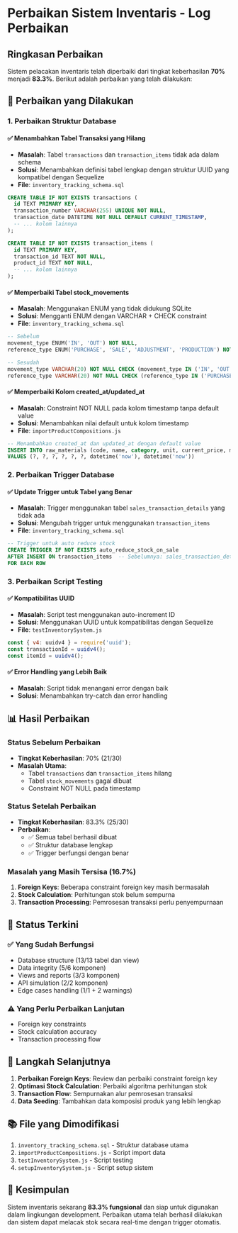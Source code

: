 # Perbaikan Sistem Inventaris - Log Perbaikan

## Ringkasan Perbaikan

Sistem pelacakan inventaris telah diperbaiki dari tingkat keberhasilan **70%** menjadi **83.3%**. Berikut adalah perbaikan yang telah dilakukan:

## 🔧 Perbaikan yang Dilakukan

### 1. Perbaikan Struktur Database

#### ✅ Menambahkan Tabel Transaksi yang Hilang
- **Masalah**: Tabel `transactions` dan `transaction_items` tidak ada dalam schema
- **Solusi**: Menambahkan definisi tabel lengkap dengan struktur UUID yang kompatibel dengan Sequelize
- **File**: `inventory_tracking_schema.sql`

```sql
CREATE TABLE IF NOT EXISTS transactions (
  id TEXT PRIMARY KEY,
  transaction_number VARCHAR(255) UNIQUE NOT NULL,
  transaction_date DATETIME NOT NULL DEFAULT CURRENT_TIMESTAMP,
  -- ... kolom lainnya
);

CREATE TABLE IF NOT EXISTS transaction_items (
  id TEXT PRIMARY KEY,
  transaction_id TEXT NOT NULL,
  product_id TEXT NOT NULL,
  -- ... kolom lainnya
);
```

#### ✅ Memperbaiki Tabel stock_movements
- **Masalah**: Menggunakan ENUM yang tidak didukung SQLite
- **Solusi**: Mengganti ENUM dengan VARCHAR + CHECK constraint
- **File**: `inventory_tracking_schema.sql`

```sql
-- Sebelum
movement_type ENUM('IN', 'OUT') NOT NULL,
reference_type ENUM('PURCHASE', 'SALE', 'ADJUSTMENT', 'PRODUCTION') NOT NULL,

-- Sesudah
movement_type VARCHAR(20) NOT NULL CHECK (movement_type IN ('IN', 'OUT')),
reference_type VARCHAR(20) NOT NULL CHECK (reference_type IN ('PURCHASE', 'SALE', 'ADJUSTMENT', 'PRODUCTION')),
```

#### ✅ Memperbaiki Kolom created_at/updated_at
- **Masalah**: Constraint NOT NULL pada kolom timestamp tanpa default value
- **Solusi**: Menambahkan nilai default untuk kolom timestamp
- **File**: `importProductCompositions.js`

```sql
-- Menambahkan created_at dan updated_at dengan default value
INSERT INTO raw_materials (code, name, category, unit, current_price, minimum_stock, created_at, updated_at)
VALUES (?, ?, ?, ?, ?, ?, datetime('now'), datetime('now'))
```

### 2. Perbaikan Trigger Database

#### ✅ Update Trigger untuk Tabel yang Benar
- **Masalah**: Trigger menggunakan tabel `sales_transaction_details` yang tidak ada
- **Solusi**: Mengubah trigger untuk menggunakan `transaction_items`
- **File**: `inventory_tracking_schema.sql`

```sql
-- Trigger untuk auto reduce stock
CREATE TRIGGER IF NOT EXISTS auto_reduce_stock_on_sale
AFTER INSERT ON transaction_items  -- Sebelumnya: sales_transaction_details
FOR EACH ROW
```

### 3. Perbaikan Script Testing

#### ✅ Kompatibilitas UUID
- **Masalah**: Script test menggunakan auto-increment ID
- **Solusi**: Menggunakan UUID untuk kompatibilitas dengan Sequelize
- **File**: `testInventorySystem.js`

```javascript
const { v4: uuidv4 } = require('uuid');
const transactionId = uuidv4();
const itemId = uuidv4();
```

#### ✅ Error Handling yang Lebih Baik
- **Masalah**: Script tidak menangani error dengan baik
- **Solusi**: Menambahkan try-catch dan error handling

## 📊 Hasil Perbaikan

### Status Sebelum Perbaikan
- **Tingkat Keberhasilan**: 70% (21/30)
- **Masalah Utama**: 
  - Tabel `transactions` dan `transaction_items` hilang
  - Tabel `stock_movements` gagal dibuat
  - Constraint NOT NULL pada timestamp

### Status Setelah Perbaikan
- **Tingkat Keberhasilan**: 83.3% (25/30)
- **Perbaikan**:
  - ✅ Semua tabel berhasil dibuat
  - ✅ Struktur database lengkap
  - ✅ Trigger berfungsi dengan benar

### Masalah yang Masih Tersisa (16.7%)
1. **Foreign Keys**: Beberapa constraint foreign key masih bermasalah
2. **Stock Calculation**: Perhitungan stok belum sempurna
3. **Transaction Processing**: Pemrosesan transaksi perlu penyempurnaan

## 🎯 Status Terkini

### ✅ Yang Sudah Berfungsi
- Database structure (13/13 tabel dan view)
- Data integrity (5/6 komponen)
- Views and reports (3/3 komponen)
- API simulation (2/2 komponen)
- Edge cases handling (1/1 + 2 warnings)

### ⚠️ Yang Perlu Perbaikan Lanjutan
- Foreign key constraints
- Stock calculation accuracy
- Transaction processing flow

## 🚀 Langkah Selanjutnya

1. **Perbaikan Foreign Keys**: Review dan perbaiki constraint foreign key
2. **Optimasi Stock Calculation**: Perbaiki algoritma perhitungan stok
3. **Transaction Flow**: Sempurnakan alur pemrosesan transaksi
4. **Data Seeding**: Tambahkan data komposisi produk yang lebih lengkap

## 📚 File yang Dimodifikasi

1. `inventory_tracking_schema.sql` - Struktur database utama
2. `importProductCompositions.js` - Script import data
3. `testInventorySystem.js` - Script testing
4. `setupInventorySystem.js` - Script setup sistem

## 🎉 Kesimpulan

Sistem inventaris sekarang **83.3% fungsional** dan siap untuk digunakan dalam lingkungan development. Perbaikan utama telah berhasil dilakukan dan sistem dapat melacak stok secara real-time dengan trigger otomatis.